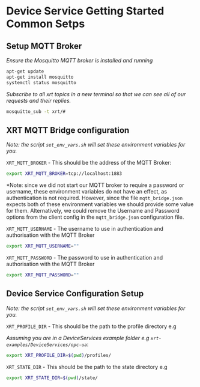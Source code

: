 # Device Service Getting Started Common Setps

## Setup MQTT Broker

*Ensure the Mosquitto MQTT broker is installed and running*

```bash
apt-get update
apt-get install mosquitto
systemctl status mosquitto
```

*Subscribe to all xrt topics in a new terminal so that we can see all of our requests and their replies.*
```bash
mosquitto_sub -t xrt/#
```

## XRT MQTT Bridge configuration

*Note: the script `set_env_vars.sh` will set these environment variables for you.*

`XRT_MQTT_BROKER` - This should be the address of the MQTT Broker: 
```bash
export XRT_MQTT_BROKER=tcp://localhost:1883
```

*Note: since we did not start our MQTT broker to require a password or username, these environment variables do not have an effect, as authentication is not required.
However, since the file `mqtt_bridge.json` expects both of these environment variables we should provide some value for them. Alternatively, we could remove the Username and Password 
options from the client config in the `mqtt_bridge.json` configuration file.

`XRT_MQTT_USERNAME` - The username to use in authentication and authorisation with the MQTT Broker
```bash
export XRT_MQTT_USERNAME=""
```

`XRT_MQTT_PASSWORD` - The password to use in authentication and authorisation with the MQTT Broker
```bash
export XRT_MQTT_PASSWORD=""
```

## Device Service Configuration Setup

*Note: the script `set_env_vars.sh` will set these environment variables for you.*

`XRT_PROFILE_DIR` - This should be the path to the profile directory e.g

*Assuming you are in a DeviceServices example folder e.g `xrt-examples/DeviceServices/opc-ua`*:

```bash
export XRT_PROFILE_DIR=$(pwd)/profiles/
```

`XRT_STATE_DIR` - This should be the path to the state directory e.g

```bash
export XRT_STATE_DIR=$(pwd)/state/
```
